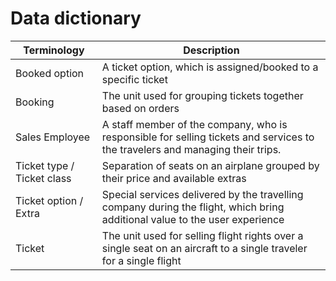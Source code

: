 # Data dictionary

| Terminology  | Description |
| ------------- | ------------- |
| Booked option| A ticket option, which is assigned/booked to a specific ticket|
| Booking| The unit used for grouping tickets together based on orders|
| Sales Employee  | A staff member of the company, who is responsible for selling tickets and services to the travelers and managing their trips.  |
| Ticket type / Ticket class| Separation of seats on an airplane grouped by their price and available extras|
| Ticket option / Extra| Special services delivered by the travelling company during the flight, which bring additional value to the user experience|
| Ticket| The unit used for selling flight rights over a single seat on an aircraft to a single traveler for a single flight|

